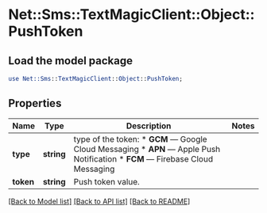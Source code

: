 # Net::Sms::TextMagicClient::Object::PushToken

## Load the model package
```perl
use Net::Sms::TextMagicClient::Object::PushToken;
```

## Properties
Name | Type | Description | Notes
------------ | ------------- | ------------- | -------------
**type** | **string** | type of the token: * **GCM** — Google Cloud Messaging * **APN** — Apple Push Notification * **FCM** — Firebase Cloud Messaging  | 
**token** | **string** | Push token value. | 

[[Back to Model list]](../README.md#documentation-for-models) [[Back to API list]](../README.md#documentation-for-api-endpoints) [[Back to README]](../README.md)


